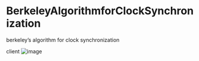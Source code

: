 # BerkeleyAlgorithmforClockSynchronization
berkeley’s algorithm for clock synchronization

client 
![image](https://user-images.githubusercontent.com/102815914/209139819-f3b524c6-df33-41a1-a775-89818f5509b5.png)
